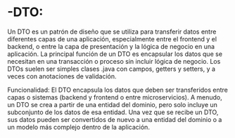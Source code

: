 # -DTO:

Un DTO es un patrón de diseño que se utiliza para transferir datos entre diferentes capas de una aplicación, especialmente entre el frontend y el backend, o entre la capa de presentación y la lógica de negocio en una aplicación. La principal función de un DTO es encapsular los datos que se necesitan en una transacción o proceso sin incluir lógica de negocio. Los DTOs suelen ser simples clases .java con campos, getters y setters, y a veces con anotaciones de validación.

Funcionalidad: El DTO encapsula los datos que deben ser transferidos entre capas o sistemas (backend y frontend o entre microservicios). A menudo, un DTO se crea a partir de una entidad del dominio, pero solo incluye un subconjunto de los datos de esa entidad. Una vez que se recibe un DTO, sus datos pueden ser convertidos de nuevo a una entidad del dominio o a un modelo más complejo dentro de la aplicación.

